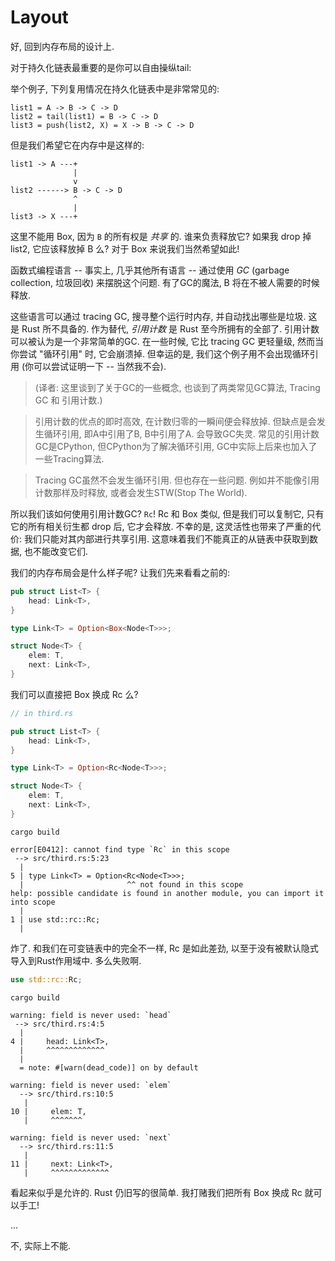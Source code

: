 # Layout

好, 回到内存布局的设计上.

对于持久化链表最重要的是你可以自由操纵tail:

举个例子, 下列复用情况在持久化链表中是非常常见的:

```text
list1 = A -> B -> C -> D
list2 = tail(list1) = B -> C -> D
list3 = push(list2, X) = X -> B -> C -> D
```

但是我们希望它在内存中是这样的:

```text
list1 -> A ---+
              |
              v
list2 ------> B -> C -> D
              ^
              |
list3 -> X ---+
```

这里不能用 Box, 因为 `B` 的所有权是 *共享* 的. 
谁来负责释放它? 如果我 drop 掉 list2, 它应该释放掉 B 么? 对于 Box 来说我们当然希望如此!

函数式编程语言 -- 事实上, 几乎其他所有语言 -- 通过使用 *GC* (garbage collection, 垃圾回收) 来摆脱这个问题. 
有了GC的魔法, B 将在不被人需要的时候释放.

这些语言可以通过 tracing GC, 搜寻整个运行时内存, 并自动找出哪些是垃圾. 这是 Rust 所不具备的. 
作为替代, *引用计数* 是 Rust 至今所拥有的全部了. 引用计数可以被认为是一个非常简单的GC. 
在一些时候, 它比 tracing GC 更轻量级, 然而当你尝试 "循环引用" 时, 它会崩溃掉.
但幸运的是, 我们这个例子用不会出现循环引用 (你可以尝试证明一下 -- 当然我不会).

>(译者: 这里谈到了关于GC的一些概念, 也谈到了两类常见GC算法, Tracing GC 和 引用计数.)

>引用计数的优点的即时高效, 在计数归零的一瞬间便会释放掉. 但缺点是会发生循环引用, 即A中引用了B, B中引用了A. 
>会导致GC失灵. 常见的引用计数GC是CPython, 但CPython为了解决循环引用, GC中实际上后来也加入了一些Tracing算法.

>Tracing GC虽然不会发生循环引用. 但也存在一些问题. 例如并不能像引用计数那样及时释放, 或者会发生STW(Stop The World).

所以我们该如何使用引用计数GC? `Rc`! Rc 和 Box 类似, 但是我们可以复制它, 只有它的所有相关衍生都 drop 后, 它才会释放. 
不幸的是, 这灵活性也带来了严重的代价: 我们只能对其内部进行共享引用. 这意味着我们不能真正的从链表中获取到数据, 也不能改变它们.

我们的内存布局会是什么样子呢? 让我们先来看看之前的:

```rust ,ignore
pub struct List<T> {
    head: Link<T>,
}

type Link<T> = Option<Box<Node<T>>>;

struct Node<T> {
    elem: T,
    next: Link<T>,
}
```

我们可以直接把 Box 换成 Rc 么?

```rust ,ignore
// in third.rs

pub struct List<T> {
    head: Link<T>,
}

type Link<T> = Option<Rc<Node<T>>>;

struct Node<T> {
    elem: T,
    next: Link<T>,
}
```

```text
cargo build

error[E0412]: cannot find type `Rc` in this scope
 --> src/third.rs:5:23
  |
5 | type Link<T> = Option<Rc<Node<T>>>;
  |                       ^^ not found in this scope
help: possible candidate is found in another module, you can import it into scope
  |
1 | use std::rc::Rc;
  |
```

炸了. 和我们在可变链表中的完全不一样, Rc 是如此差劲, 以至于没有被默认隐式导入到Rust作用域中. 多么失败啊.

```rust ,ignore
use std::rc::Rc;
```

```text
cargo build

warning: field is never used: `head`
 --> src/third.rs:4:5
  |
4 |     head: Link<T>,
  |     ^^^^^^^^^^^^^
  |
  = note: #[warn(dead_code)] on by default

warning: field is never used: `elem`
  --> src/third.rs:10:5
   |
10 |     elem: T,
   |     ^^^^^^^

warning: field is never used: `next`
  --> src/third.rs:11:5
   |
11 |     next: Link<T>,
   |     ^^^^^^^^^^^^^
```

看起来似乎是允许的. Rust 仍旧写的很简单. 我打赌我们把所有 Box 换成 Rc 就可以手工!

...

不, 实际上不能.
